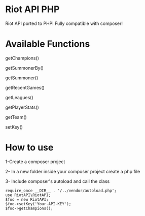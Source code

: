 Riot API PHP
===========

Riot API ported to PHP!
Fully compatible with composer!


Available Functions
===========

getChampions()

getSummonerBy()

getSummoner()

getRecentGames()

getLeagues()

getPlayerStats()

getTeam()

setKey()


How to use
===========

1-Create a composer project

2- In a new folder inside your composer project create a php file

3- Include composer's autoload and call the class


    require_once __DIR__ . '/../vendor/autoload.php';
    use RiotAPI\RiotAPI;
    $foo = new RiotAPI;
    $foo->setKey('Your-API-KEY');
    $foo->getChampions();
